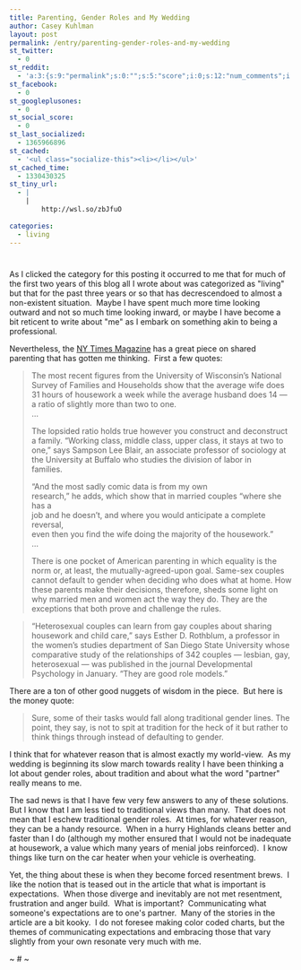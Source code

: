 ```yaml
---
title: Parenting, Gender Roles and My Wedding
author: Casey Kuhlman
layout: post
permalink: /entry/parenting-gender-roles-and-my-wedding
st_twitter:
  - 0
st_reddit:
  - 'a:3:{s:9:"permalink";s:0:"";s:5:"score";i:0;s:12:"num_comments";i:0;}'
st_facebook:
  - 0
st_googleplusones:
  - 0
st_social_score:
  - 0
st_last_socialized:
  - 1365966896
st_cached:
  - '<ul class="socialize-this"><li></li></ul>'
st_cached_time:
  - 1330430325
st_tiny_url:
  - |
    |
        http://wsl.so/zbJfuO
        
categories:
  - living
---
```

# 

As I clicked the category for this posting it occurred to me that for much of the first two years of this blog all I wrote about was categorized as "living" but that for the past three years or so that has decrescendoed to almost a non-existent situation.  Maybe I have spent much more time looking outward and not so much time looking inward, or maybe I have become a bit reticent to write about "me" as I embark on something akin to being a professional.

Nevertheless, the [NY Times Magazine][1] has a great piece on shared parenting that has gotten me thinking.  First a few quotes:

 [1]: http://www.nytimes.com/2008/06/15/magazine/15parenting-t.html?ex=1371009600&en=ec6fd160e6b4089c&ei=5124&partner=permalink&exprod=permalink

> The most recent figures from the University of Wisconsin’s National Survey of Families and Households show that the average wife does 31 hours of housework a week while the average husband does 14 — a ratio of slightly more than two to one.  
> …
> 
> The lopsided ratio holds true however you construct and deconstruct  
> a family. “Working class, middle class, upper class, it stays at two to  
> one,” says Sampson Lee Blair, an associate professor of sociology at  
> the University at Buffalo who studies the division of labor in  
> families. 
> 
> “And the most sadly comic data is from my own  
> research,” he adds, which show that in married couples “where she has a  
> job and he doesn’t, and where you would anticipate a complete reversal,  
> even then you find the wife doing the majority of the housework.”  
> …
> 
> There is one pocket of American parenting in which equality is the norm or, at least, the mutually-agreed-upon goal. Same-sex couples cannot default to gender when deciding who does what at home. How these parents make their decisions, therefore, sheds some light on why married men and women act the way they do. They are the exceptions that both prove and challenge the rules.

> “Heterosexual couples can learn from gay couples about sharing housework and child care,” says Esther D. Rothblum, a professor in the women’s studies department of San Diego State University whose comparative study of the relationships of 342 couples — lesbian, gay, heterosexual — was published in the journal Developmental Psychology in January. “They are good role models.”

There are a ton of other good nuggets of wisdom in the piece.  But here is the money quote:  

> Sure, some of their tasks would fall along traditional gender lines. The point, they say, is not to spit at tradition for the heck of it but rather to think things through instead of defaulting to gender.

I think that for whatever reason that is almost exactly my world-view.  As my wedding is beginning its slow march towards reality I have been thinking a lot about gender roles, about tradition and about what the word "partner" really means to me.  

The sad news is that I have few very few answers to any of these solutions.  But I know that I am less tied to traditional views than many.  That does not mean that I eschew traditional gender roles.  At times, for whatever reason, they can be a handy resource.  When in a hurry Highlands cleans better and faster than I do (although my mother ensured that I would not be inadequate at housework, a value which many years of menial jobs reinforced).  I know things like turn on the car heater when your vehicle is overheating.  

Yet, the thing about these is when they become forced resentment brews.  I like the notion that is teased out in the article that what is important is expectations.  When those diverge and inevitably are not met resentment, frustration and anger build.  What is important?  Communicating what someone's expectations are to one's partner.  Many of the stories in the article are a bit kooky.  I do not foresee making color coded charts, but the themes of communicating expectations and embracing those that vary slightly from your own resonate very much with me.

~ # ~